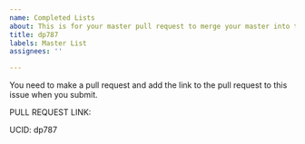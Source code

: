 ```yaml
---
name: Completed Lists
about: This is for your master pull request to merge your master into this repo.
title: dp787
labels: Master List
assignees: ''

---
```


You need to make a pull request and add the link to the pull request to this issue when you submit.  

PULL REQUEST LINK:

UCID: dp787